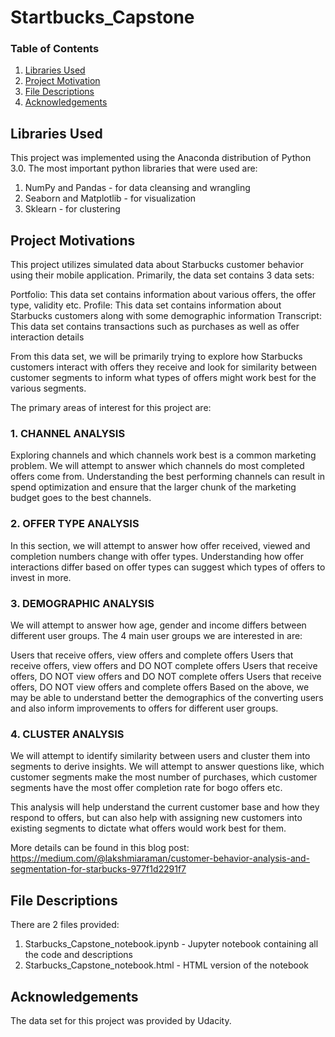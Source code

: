 # Startbucks_Capstone

### Table of Contents

1. [Libraries Used](#libraries)
2. [Project Motivation](#motivation)
3. [File Descriptions](#files)
4. [Acknowledgements](#ack)

## Libraries Used <a name="libraries"></a>

This project was implemented using the Anaconda distribution of Python 3.0. The most important python libraries that were used are:

1. NumPy and Pandas - for data cleansing and wrangling
2. Seaborn and Matplotlib - for visualization
3. Sklearn - for clustering 

## Project Motivations<a name="motivation"></a>

This project utilizes simulated data about Starbucks customer behavior using their mobile application. Primarily, the data set contains 3 data sets:

Portfolio: This data set contains information about various offers, the offer type, validity etc.
Profile: This data set contains information about Starbucks customers along with some demographic information
Transcript: This data set contains transactions such as purchases as well as offer interaction details

From this data set, we will be primarily trying to explore how Starbucks customers interact with offers they receive and look for similarity between customer segments to inform what types of offers might work best for the various segments.

The primary areas of interest for this project are:

### 1. CHANNEL ANALYSIS
Exploring channels and which channels work best is a common marketing problem. We will attempt to answer which channels do most completed offers come from. Understanding the best performing channels can result in spend optimization and ensure that the larger chunk of the marketing budget goes to the best channels.

### 2. OFFER TYPE ANALYSIS
In this section, we will attempt to answer how offer received, viewed and completion numbers change with offer types. Understanding how offer interactions differ based on offer types can suggest which types of offers to invest in more.

### 3. DEMOGRAPHIC ANALYSIS
We will attempt to answer how age, gender and income differs between different user groups. The 4 main user groups we are interested in are:

Users that receive offers, view offers and complete offers
Users that receive offers, view offers and DO NOT complete offers
Users that receive offers, DO NOT view offers and DO NOT complete offers
Users that receive offers, DO NOT view offers and complete offers
Based on the above, we may be able to understand better the demographics of the converting users and also inform improvements to offers for different user groups.

### 4. CLUSTER ANALYSIS
We will attempt to identify similarity between users and cluster them into segments to derive insights. We will attempt to answer questions like, which customer segments make the most number of purchases, which customer segments have the most offer completion rate for bogo offers etc.

This analysis will help understand the current customer base and how they respond to offers, but can also help with assigning new customers into existing segments to dictate what offers would work best for them.

More details can be found in this blog post: https://medium.com/@lakshmiaraman/customer-behavior-analysis-and-segmentation-for-starbucks-977f1d2291f7

## File Descriptions <a name="files"></a>

There are 2 files provided:

1. Starbucks_Capstone_notebook.ipynb - Jupyter notebook containing all the code and descriptions
2. Starbucks_Capstone_notebook.html - HTML version of the notebook 

## Acknowledgements <a name="ack"></a>

The data set for this project was provided by Udacity.

